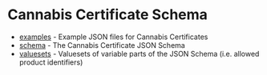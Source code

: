 # Cannabis Certificate Schema

- [examples](examples) - Example JSON files for Cannabis Certificates
- [schema](schema) - The Cannabis Certificate JSON Schema
- [valuesets](valuesets) - Valuesets of variable parts of the JSON Schema (i.e. allowed product identifiers)

